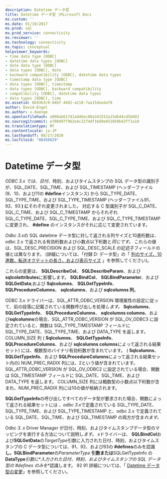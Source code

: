 ```yaml
---
description: Datetime データ型
title: Datetime データ型 |Microsoft Docs
ms.custom: ''
ms.date: 01/19/2017
ms.prod: sql
ms.prod_service: connectivity
ms.reviewer: ''
ms.technology: connectivity
ms.topic: conceptual
helpviewer_keywords:
- time data type [ODBC]
- datetime data types [ODBC]
- date data type [ODBC]
- data types [ODBC], date
- backward compatibility [ODBC], datetime data types
- timestamp data type [ODBC]
- data types [ODBC], timestamp
- data types [ODBC], backward compatibility
- compatibility [ODBC], datetime data types
- data types [ODBC], time
ms.assetid: 6b9363c9-04bf-4492-a210-7aa15dea4af8
author: David-Engel
ms.author: v-daenge
ms.openlocfilehash: a908ab61741ad46ec00a341552a15db44cd5b603
ms.sourcegitcommit: e700497f962e4c2274df16d9e651059b42ff1a10
ms.translationtype: MT
ms.contentlocale: ja-JP
ms.lasthandoff: 08/17/2020
ms.locfileid: "88456629"
---
```

# <a name="datetime-data-types"></a>Datetime データ型
*ODBC 3.x では、日付*、時刻、およびタイムスタンプの SQL データ型の識別子が、SQL_DATE、SQL_TIME、および SQL_TIMESTAMP (ヘッダーファイル (9、10、および11の **#define**インスタンス) から SQL_TYPE_DATE、SQL_TYPE_TIME、および SQL_TYPE_TIMESTAMP (ヘッダーファイル91、92、93 **) に**それぞれ変更されました。 対応する C 型識別子が SQL_C_DATE、SQL_C_TIME、および SQL_C_TIMESTAMP からそれぞれ SQL_C_TYPE_DATE、SQL_C_TYPE_TIME、および SQL_C_TYPE_TIMESTAMP に変更され、 **#define** のインスタンスがそれに応じて変更されています。  
  
 *Odbc 3.x*の SQL datetime データ型に対して返される列サイズと10進桁数は、odbc 2.x で返される有効桁数および小数点以下桁数と*同じです。* これらの値は、SQL_DESC_PRECISION および SQL_DESC_SCALE の記述子フィールドの値とは異なります。 (詳細については、「付録 D: データ型」の「 [列のサイズ、10進数、転送オクテットの長さ、および表示サイズ](../../../odbc/reference/appendixes/column-size-decimal-digits-transfer-octet-length-and-display-size.md) 」を参照してください)。  
  
 これらの変更は、 **SQLDescribeCol**、 **SQLDescribeParam**、および **sqlcolattributes**に影響します。 **SQLBindCol**、 **SQLBindParameter**、および **SQLGetData**;および **Sqlcolumns**、 **SQLGetTypeInfo**、 **SQLProcedureColumns**、 **sqlcolumns**、および **sqlcolumns 列**。  
  
 ODBC 3.x ドライバーは、SQL_ATTR_ODBC_VERSION 環境属性の設定に従って、前の段落に記載されている関数呼び出しを処理*します。* **Sqlcolumns**、 **SQLGetTypeInfo**、 **SQLProcedureColumns**、 **sqlcolumns columns**、および**sqlcolumns**の場合、SQL_ATTR_ODBC_VERSION が SQL_OV_ODBC3 に設定されていると、関数は SQL_TYPE_TIMESTAMP フィールドに SQL_TYPE_DATE、SQL_TYPE_TIME、および DATA_TYPE を返します。 COLUMN_SIZE 列 ( **Sqlcolumns**、 **SQLGetTypeInfo**、 **SQLProcedureColumns**、および **sqlcolumns columns**によって返される結果セット) には、概数型のバイナリ有効桁数が含まれています。 ( **Sqlcolumns**、 **SQLGetTypeInfo**、および **SQLProcedureColumns**によって返される結果セット内の) NUM_PREC_RADIX 列には、2という値が含まれています。 SQL_ATTR_ODBC_VERSION が SQL_OV_ODBC2 に設定されている場合、関数は SQL_TIMESTAMP フィールドに SQL_DATE、SQL_TIME、および DATA_TYPE を返します。 COLUMN_SIZE 列には概数型の小数点以下桁数が含まれ、NUM_PREC_RADIX 列には10の値が格納されます。  
  
 **SQLGetTypeInfo**の呼び出しですべてのデータ型が要求された場合、関数によって返される結果セットには *、odbc 3.x*で定義されている SQL_TYPE_DATE、SQL_TYPE_TIME、および SQL_TYPE_TIMESTAMP と、odbc 2.x で定義されている SQL_DATE、SQL_TIME、および SQL_TIMESTAMP の両方が含ま*れます。*  
  
 Odbc *3. x* Driver Manager が日付、時刻、およびタイムスタンプデータ型のマッピングを実行する方法について説明し*ます。 x*ドライバーは、 **SQLBindCol**および**SQLGetData**の*TargetType*引数に入力された日付、時刻、およびタイムスタンプの C データ型については、91、92、および93の **#defines**のみを認識**し、SQLBindParameter**の*ParameterType* **引数または**SQLGetTypeInfo の**DataType***引数**に*入力された日付、時刻、およびタイムスタンプの SQL データ型の #defines のみ**を**認識します。 92 91 詳細については、「 [Datetime データ型の変更](../../../odbc/reference/develop-app/datetime-data-type-changes.md)」を参照してください。
